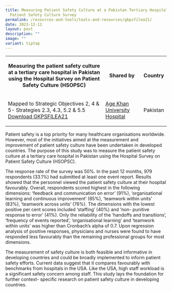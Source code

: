 ```yaml
---
title: Measuring Patient Safety Culture at a Pakistan Tertiary Hospital using
  Patient Safety Culture Survey
permalink: /resources-and-tools/tools-and-resources/gkpsfilea21/
date: 2023-12-11
layout: post
description: ""
image: ""
variant: tiptap
---
```

<table><tbody><tr><th rowspan="1" colspan="1"><p>Measuring the patient safety culture at a tertiary care hospital in Pakistan using the Hospital Survey on Patient Safety Culture (HSOPSC)</p></th><th rowspan="1" colspan="1"><p>Shared by </p></th><th rowspan="1" colspan="1"><p>Country</p></th></tr><tr><td rowspan="1" colspan="1"><p>Mapped to Strategic Objectives 2, 4 &amp; 5- Strategies 2.3, 4.3, 5.2 &amp; 5.5 <a href="/files/gkpsfilea21_measuring_the_patient_safety_culture.pdf" rel="noopener noreferrer nofollow" target="_blank">Download GKPSFILEA21</a></p></td><td rowspan="1" colspan="1"><p><a href="https://hospitals.aku.edu/Pages/default.aspx" rel="noopener noreferrer nofollow" target="_blank">Age Khan University Hospital</a></p></td><td rowspan="1" colspan="1"><p>Pakistan</p></td></tr></tbody></table><p>Patient safety is a top priority for many healthcare organisations worldwide. However, most of the initiatives aimed at the measurement and improvement of patient safety culture have been undertaken in developed countries. The purpose of this study was to measure the patient safety culture at a tertiary care hospital in Pakistan using the Hospital Survey on Patient Safety Culture (HSOPSC).</p><p>The response rate of the survey was 50%. In the past 12 months, 979 respondents (33.1%) had submitted at least one event report. Results showed that the personnel viewed the patient safety culture at their hospital favourably. Overall, respondents scored highest in the following dimensions: ‘feedback and communication on error’ (91%), ‘organisational learning and continuous improvement’ (85%), ‘teamwork within units’ (83%), ‘teamwork across units’ (76%). The dimensions with the lowest positive per cent scores included ‘staffing’ (40%) and ‘non- punitive response to error’ (41%). Only the reliability of the ‘handoffs and transitions’, ‘frequency of events reported’, ‘organisational learning’ and ‘teamwork within units’ was higher than Cronbach’s alpha of 0.7. Upon regression analysis of positive responses, physicians and nurses were found to have responded less favourably than the remaining professional groups for most dimensions.</p><p>The measurement of safety culture is both feasible and informative in developing countries and could be broadly implemented to inform patient safety efforts. Current data suggest that it compares favourably with benchmarks from hospitals in the USA. Like the USA, high staff workload is a significant safety concern among staff. This study lays the foundation for further context- specific research on patient safety culture in developing countries.</p><p></p>